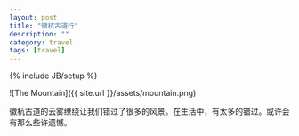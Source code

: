 ```yaml
---
layout: post
title: "徽杭古道行"
description: ""
category: travel
tags: [travel]
---
```

{% include JB/setup %}

![The Mountain]({{ site.url }}/assets/mountain.png)

徽杭古道的云雾缭绕让我们错过了很多的风景。在生活中，有太多的错过。或许会有那么些许遗憾。